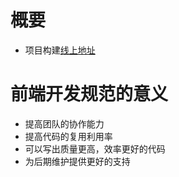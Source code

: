 # 概要

- 项目构建[线上地址](https://github.com/q-qin/gitbook/wiki)

# 前端开发规范的意义

* 提高团队的协作能力
* 提高代码的复用利用率
* 可以写出质量更高，效率更好的代码
* 为后期维护提供更好的支持
